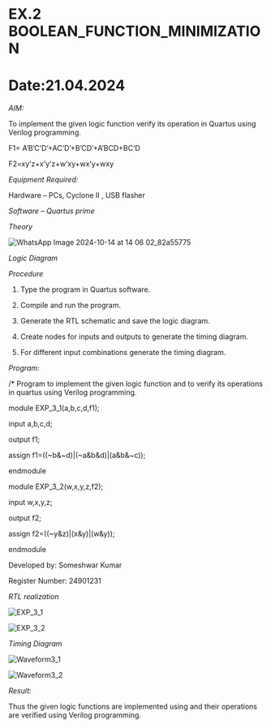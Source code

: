 # EX.2 BOOLEAN_FUNCTION_MINIMIZATION
# Date:21.04.2024

*AIM:*

To implement the given logic function verify its operation in Quartus using Verilog programming.

F1= A’B’C’D’+AC’D’+B’CD’+A’BCD+BC’D 

F2=xy’z+x’y’z+w’xy+wx’y+wxy

*Equipment Required:*

Hardware – PCs, Cyclone II , USB flasher

*Software – Quartus prime*

*Theory*

![WhatsApp Image 2024-10-14 at 14 06 02_82a55775](https://github.com/user-attachments/assets/4faa63f1-a124-4f5c-9247-a2796541ebdd)

*Logic Diagram*


*Procedure*

1.	Type the program in Quartus software.

2.	Compile and run the program.

3.	Generate the RTL schematic and save the logic diagram.

4.	Create nodes for inputs and outputs to generate the timing diagram.

5.	For different input combinations generate the timing diagram.


*Program:*

/* Program to implement the given logic function and to verify its operations in quartus using Verilog programming. 


module EXP_3_1(a,b,c,d,f1);

input a,b,c,d;

output f1;

assign f1=((~b&~d)|(~a&b&d)|(a&b&~c));

endmodule


module EXP_3_2(w,x,y,z,f2);

input w,x,y,z;

output f2;

assign f2=((~y&z)|(x&y)|(w&y));

endmodule



Developed by: Someshwar Kumar


Register Number: 24901231


*RTL realization*

![EXP_3_1](https://github.com/user-attachments/assets/6df1c729-da63-4689-9345-896b561aadc5)

![EXP_3_2](https://github.com/user-attachments/assets/7f241857-a9e5-4d67-b81a-1db0351e37ff)


*Timing Diagram*

![Waveform3_1](https://github.com/user-attachments/assets/0b7350cd-6576-4854-8c38-ab07b5b10e69)

![Waveform3_2](https://github.com/user-attachments/assets/8a1ed604-9efd-4c70-809a-236485f1b441)


*Result:*

Thus the given logic functions are implemented using and their operations are verified using Verilog programming.
